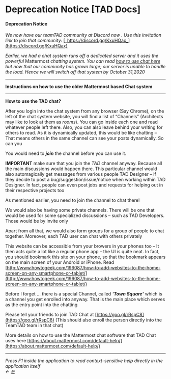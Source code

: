 # Deprecation Notice \[TAD Docs]

#### Deprecation Notice <a href="#deprecation_notice" id="deprecation_notice"></a>

_We now have our teamTAD community at Discord now . Use this invitation link to join that community:_ [_https://discord.gg/KxuHQax_](https://discord.gg/KxuHQax)

_Earlier, we had a chat system runs off a dedicated server and it uses the powerful_ Mattermost _chatting system. You can read_ [_how to use chat here_](broken-reference) _but now that our community has grown large; our server is unable to handle the load. Hence we will switch off that system by October 31,2020_

***

**Instructions on how to use the older Mattermost based Chat system**

***

**How to use the TAD chat?**

After you login into the chat system from any browser (Say Chrome), on the left of the chat system website, you will find a list of “Channels” (Architects may like to look at them as _rooms_). You can go inside each one and read whatever people left there. Also, you can also leave behind your writing for others to read. As it is dynamically updated, this would be like chatting – That means others in the same channel can see your posts dynamically. So can you

You would need to _**join**_ the channel before you can use it.

**IMPORTANT** make sure that you join the _TAD_ channel anyway. Because all the main discussions would happen there. This particular channel would also automagically get messages from various people TAD Designer – if they decide to post a bug/suggestion/issue/notice when working within TAD Designer. In fact, people can even post jobs and requests for helping out in their respective projects too

As mentioned earlier, you need to join the channel to chat there!

We would also be having some private channels. There will be one that would be used for some specialized discussions – such as TAD Developers. Those would be by invite only

Apart from all that, we would also form groups for a group of people to chat together. Moreover, each TAD user can chat with others privately

This website can be accessible from your browers in your phones too – It then acts quite a lot like a regular phone app – the UI is quite neat. In fact, you should bookmark this site on your phone, so that the bookmark appears on the main screen of your Android or iPhone. Read [http://www.howtogeek.com/196087/how-to-add-websites-to-the-home-screen-on-any-smartphone-or-tablet/](http://www.howtogeek.com/196087/how-to-add-websites-to-the-home-screen-on-any-smartphone-or-tablet/)

Before I forget … there is a special Channel, called _**'Town Square'**_ which is a channel you get enrolled into anyway. That is the main place which serves as the entry point into the chatting

Please tell your friends to join TAD Chat at [https://goo.gl/rRspC8](https://goo.gl/rRspC8) (This should also enroll the person directly into the TeamTAD team in that chat)

More details on how to use the Mattermost chat software that TAD Chat uses here [https://about.mattermost.com/default-help/](https://about.mattermost.com/default-help/)

***

_Press F1 inside the application to read context-sensitive help directly in the application itself_\
_←_ [_∈_](broken-reference)
